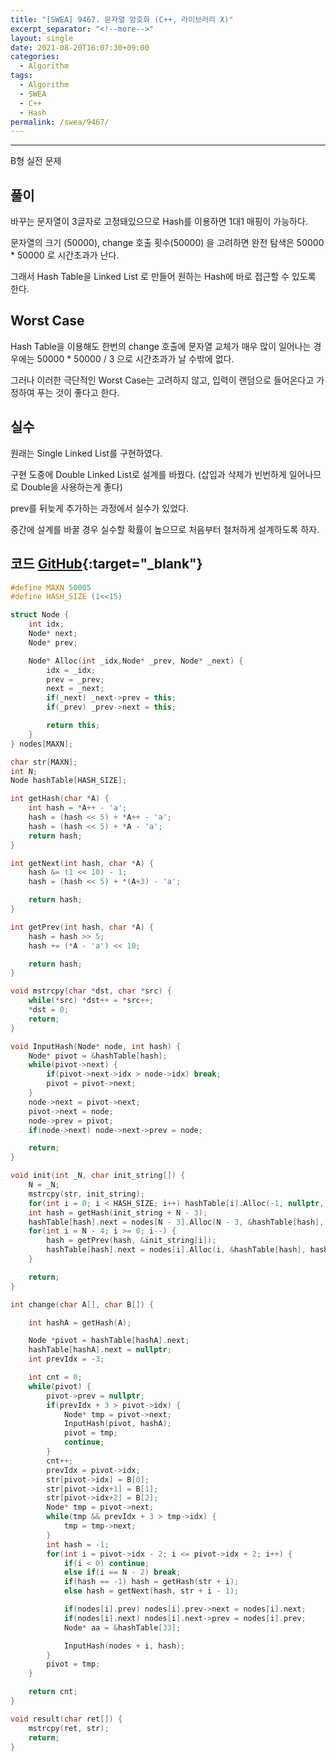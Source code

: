 ```yaml
---
title: "[SWEA] 9467. 문자열 암호화 (C++, 라이브러리 X)"
excerpt_separator: "<!--more-->"
layout: single
date: 2021-08-20T16:07:30+09:00
categories:
  - Algorithm
tags:
  - Algorithm
  - SWEA
  - C++
  - Hash
permalink: /swea/9467/
---
```

---

B형 실전 문제

## 풀이

바꾸는 문자열이 3글자로 고정돼있으므로 Hash를 이용하면 1대1 매핑이 가능하다.

문자열의 크기 (50000), change 호출 횟수(50000) 을 고려하면 완전 탐색은 50000 * 50000 로 시간초과가 난다.

그래서 Hash Table을 Linked List 로 만들어 원하는 Hash에 바로 접근할 수 있도록 한다.

## Worst Case

Hash Table을 이용해도 한번의 change 호출에 문자열 교체가 매우 많이 일어나는 경우에는 50000 * 50000 / 3 으로 시간초과가 날 수밖에 없다.

그러나 이러한 극단적인 Worst Case는 고려하지 않고, 입력이 랜덤으로 들어온다고 가정하여 푸는 것이 좋다고 한다.

## 실수

원래는 Single Linked List를 구현하였다.

구현 도중에 Double Linked List로 설계를 바꿨다.
(삽입과 삭제가 빈번하게 일어나므로 Double을 사용하는게 좋다)

prev를 뒤늦게 추가하는 과정에서 실수가 있었다.

중간에 설계를 바꿀 경우 실수할 확률이 높으므로 처음부터 철처하게 설계하도록 하자.

<!--more-->

## 코드 [GitHub](https://github.com/unionyy/samsung-algorithm-21/blob/main/practice/str-encryption/solution.cpp){:target="_blank"}

```cpp
#define MAXN 50005
#define HASH_SIZE (1<<15)

struct Node {
    int idx;
    Node* next;
    Node* prev;

    Node* Alloc(int _idx,Node* _prev, Node* _next) {
        idx = _idx;
        prev = _prev;
        next = _next;
        if(_next) _next->prev = this;
        if(_prev) _prev->next = this;

        return this;
    }
} nodes[MAXN];

char str[MAXN];
int N;
Node hashTable[HASH_SIZE];

int getHash(char *A) {
    int hash = *A++ - 'a';
    hash = (hash << 5) + *A++ - 'a';
    hash = (hash << 5) + *A - 'a';
    return hash;
}

int getNext(int hash, char *A) {
    hash &= (1 << 10) - 1;
    hash = (hash << 5) + *(A+3) - 'a';

    return hash;
}

int getPrev(int hash, char *A) {
    hash = hash >> 5;
    hash += (*A - 'a') << 10;

    return hash;
}

void mstrcpy(char *dst, char *src) {
    while(*src) *dst++ = *src++;
    *dst = 0;
    return;
}

void InputHash(Node* node, int hash) {
    Node* pivot = &hashTable[hash];
    while(pivot->next) {
        if(pivot->next->idx > node->idx) break;
        pivot = pivot->next;
    }
    node->next = pivot->next;
    pivot->next = node;
    node->prev = pivot;
    if(node->next) node->next->prev = node;

    return;
}

void init(int _N, char init_string[]) {
    N = _N;
    mstrcpy(str, init_string);
    for(int i = 0; i < HASH_SIZE; i++) hashTable[i].Alloc(-1, nullptr, nullptr);
    int hash = getHash(init_string + N - 3);
    hashTable[hash].next = nodes[N - 3].Alloc(N - 3, &hashTable[hash], hashTable[hash].next);
    for(int i = N - 4; i >= 0; i--) {
        hash = getPrev(hash, &init_string[i]);
        hashTable[hash].next = nodes[i].Alloc(i, &hashTable[hash], hashTable[hash].next);
    }

    return;
}

int change(char A[], char B[]) {

    int hashA = getHash(A);

    Node *pivot = hashTable[hashA].next;
    hashTable[hashA].next = nullptr;
    int prevIdx = -3;

    int cnt = 0;
    while(pivot) {
        pivot->prev = nullptr;
        if(prevIdx + 3 > pivot->idx) {
            Node* tmp = pivot->next;
            InputHash(pivot, hashA);
            pivot = tmp;
            continue;
        }
        cnt++;
        prevIdx = pivot->idx;
        str[pivot->idx] = B[0];
        str[pivot->idx+1] = B[1];
        str[pivot->idx+2] = B[2];
        Node* tmp = pivot->next;
        while(tmp && prevIdx + 3 > tmp->idx) {
            tmp = tmp->next;
        }
        int hash = -1;
        for(int i = pivot->idx - 2; i <= pivot->idx + 2; i++) {
            if(i < 0) continue;
            else if(i == N - 2) break;
            if(hash == -1) hash = getHash(str + i);
            else hash = getNext(hash, str + i - 1);

            if(nodes[i].prev) nodes[i].prev->next = nodes[i].next;
            if(nodes[i].next) nodes[i].next->prev = nodes[i].prev;
            Node* aa = &hashTable[33];

            InputHash(nodes + i, hash);
        }
        pivot = tmp;
    }

    return cnt;
}

void result(char ret[]) {
    mstrcpy(ret, str);
    return;
}
```